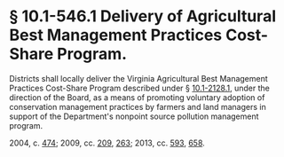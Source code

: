 # § 10.1-546.1 Delivery of Agricultural Best Management Practices Cost-Share Program.

<p>Districts shall locally deliver the Virginia Agricultural Best Management Practices Cost-Share Program described under § <a href='http://law.lis.virginia.gov/vacode/10.1-2128.1/'>10.1-2128.1</a>, under the direction of the Board, as a means of promoting voluntary adoption of conservation management practices by farmers and land managers in support of the Department's nonpoint source pollution management program.</p><p>2004, c. <a href='http://lis.virginia.gov/cgi-bin/legp604.exe?041+ful+CHAP0474'>474</a>; 2009, cc. <a href='http://lis.virginia.gov/cgi-bin/legp604.exe?091+ful+CHAP0209'>209</a>, <a href='http://lis.virginia.gov/cgi-bin/legp604.exe?091+ful+CHAP0263'>263</a>; 2013, cc. <a href='http://lis.virginia.gov/cgi-bin/legp604.exe?131+ful+CHAP0593'>593</a>, <a href='http://lis.virginia.gov/cgi-bin/legp604.exe?131+ful+CHAP0658'>658</a>.</p>